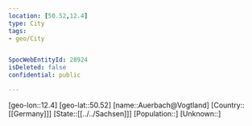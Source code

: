 ```yaml
---
location: [50.52,12.4]
type: City
tags:
- geo/City


SpocWebEntityId: 28924
isDeleted: false
confidential: public

---
```

[geo-lon::12.4]
[geo-lat::50.52]
[name::Auerbach@Vogtland]
[Country::[[Germany]]]
[State::[[../../Sachsen]]]
[Population::]
[Unknown::]

